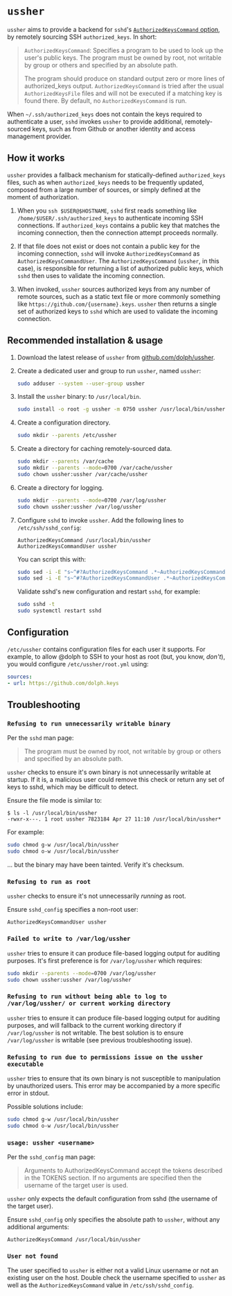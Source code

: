 # `ussher`

`ussher` aims to provide a backend for `sshd`'s [`AuthorizedKeysCommand` option](https://man.openbsd.org/sshd_config.5#AuthorizedKeysCommand), by remotely sourcing SSH `authorized_keys`. In short:

> `AuthorizedKeysCommand`: Specifies a program to be used to look up the user's public keys. The program must be owned by root, not writable by group or others and specified by an absolute path.
>
> The program should produce on standard output zero or more lines of authorized_keys output. `AuthorizedKeysCommand` is tried after the usual `AuthorizedKeysFile` files and will not be executed if a matching key is found there. By default, no `AuthorizedKeysCommand` is run.

When `~/.ssh/authorized_keys` does not contain the keys required to authenticate a user, `sshd` invokes `ussher` to provide additional, remotely-sourced keys, such as from Github or another identity and access management provider.

## How it works

`ussher` provides a fallback mechanism for statically-defined `authorized_keys` files, such as when `authorized_keys` needs to be frequently updated, composed from a large number of sources, or simply defined at the moment of authorization.

1. When you `ssh $USER@$HOSTNAME`, `sshd` first reads something like `/home/$USER/.ssh/authorized_keys` to authenticate incoming SSH connections. If `authorized_keys` contains a public key that matches the incoming connection, then the connection attempt proceeds normally.

1. If that file does not exist or does not contain a public key for the incoming connection, `sshd` will invoke `AuthorizedKeysCommand` as `AuthorizedKeysCommandUser`. The `AuthorizedKeysCommand` (`ussher`, in this case), is responsible for returning a list of authorized public keys, which `sshd` then uses to validate the incoming connection.

1. When invoked, `ussher` sources authorized keys from any number of remote sources, such as a static text file or more commonly something like `https://github.com/{username}.keys`. `ussher` then returns a single set of authorized keys to `sshd` which are used to validate the incoming connection.

## Recommended installation & usage

1. Download the latest release of `ussher` from [github.com/dolph/ussher](https://github.com/dolph/ussher/releases/latest).

2. Create a dedicated user and group to run `ussher`, named `ussher`:

   ```bash
   sudo adduser --system --user-group ussher
   ```

3. Install the `ussher` binary: to `/usr/local/bin`.

   ```bash
   sudo install -o root -g ussher -m 0750 ussher /usr/local/bin/ussher
   ```

4. Create a configuration directory.

   ```bash
   sudo mkdir --parents /etc/ussher
   ```

5. Create a directory for caching remotely-sourced data.

   ```bash
   sudo mkdir --parents /var/cache
   sudo mkdir --parents --mode=0700 /var/cache/ussher
   sudo chown ussher:ussher /var/cache/ussher
   ```

6. Create a directory for logging.

   ```bash
   sudo mkdir --parents --mode=0700 /var/log/ussher
   sudo chown ussher:ussher /var/log/ussher
   ```

7. Configure `sshd` to invoke `ussher`. Add the following lines to
   `/etc/ssh/sshd_config`:

   ```
   AuthorizedKeysCommand /usr/local/bin/ussher
   AuthorizedKeysCommandUser ussher
   ```

   You can script this with:

   ```bash
   sudo sed -i -E "s~^#?AuthorizedKeysCommand .*~AuthorizedKeysCommand /usr/local/bin/ussher~" /etc/ssh/sshd_config
   sudo sed -i -E "s~^#?AuthorizedKeysCommandUser .*~AuthorizedKeysCommandUser ussher~" /etc/ssh/sshd_config
   ```

   Validate sshd's new configuration and restart `sshd`, for example:

   ```bash
   sudo sshd -t
   sudo systemctl restart sshd
   ```

## Configuration

`/etc/ussher` contains configuration files for each user it supports. For example, to allow @dolph to SSH to your host as root (but, you know, _don't_), you would configure `/etc/ussher/root.yml` using:

```yaml
sources:
- url: https://github.com/dolph.keys
```

## Troubleshooting

### `Refusing to run unnecessarily writable binary`

Per the `sshd` man page:

> The program must be owned by root, not writable by group or others and specified by an absolute path.

`ussher` checks to ensure it's own binary is not unnecessarily writable at startup. If it is, a malicious user could remove this check or return any set of keys to sshd, which may be difficult to detect.

Ensure the file mode is similar to:

```
$ ls -l /usr/local/bin/ussher
-rwxr-x---. 1 root ussher 7823184 Apr 27 11:10 /usr/local/bin/ussher*
```

For example:

```bash
sudo chmod g-w /usr/local/bin/ussher
sudo chmod o-w /usr/local/bin/ussher
```

... but the binary may have been tainted. Verify it's checksum.

### `Refusing to run as root`

`ussher` checks to ensure it's not unnecessarily _running_ as root.

Ensure `sshd_config` specifies a non-root user:

```
AuthorizedKeysCommandUser ussher
```

### `Failed to write to /var/log/ussher`

`ussher` tries to ensure it can produce file-based logging output for auditing purposes. It's first preference is for `/var/log/ussher` which requires:

```bash
sudo mkdir --parents --mode=0700 /var/log/ussher
sudo chown ussher:ussher /var/log/ussher
```

### `Refusing to run without being able to log to /var/log/ussher/ or current working directory`

`ussher` tries to ensure it can produce file-based logging output for auditing purposes, and will fallback to the current working directory if `/var/log/ussher` is not writable. The best solution is to ensure `/var/log/ussher` is writable (see previous troubleshooting issue).

### `Refusing to run due to permissions issue on the ussher executable`

`ussher` tries to ensure that its own binary is not susceptible to manipulation by unauthorized users. This error may be accompanied by a more specific error in stdout.

Possible solutions include:

```bash
sudo chmod g-w /usr/local/bin/ussher
sudo chmod o-w /usr/local/bin/ussher
```

### `usage: ussher <username>`

Per the `sshd_config` man page:

> Arguments to AuthorizedKeysCommand accept the tokens described in the TOKENS section. If no arguments are specified then the username of the target user is used.

`ussher` only expects the default configuration from sshd (the username of the target user).

Ensure `sshd_config` only specifies the absolute path to `ussher`, without any additional arguments:

```
AuthorizedKeysCommand /usr/local/bin/ussher
```

### `User not found`

The user specified to `ussher` is either not a valid Linux username or not an existing user on the host. Double check the username specified to `ussher` as well as the `AuthorizedKeysCommand` value in `/etc/ssh/sshd_config`.

